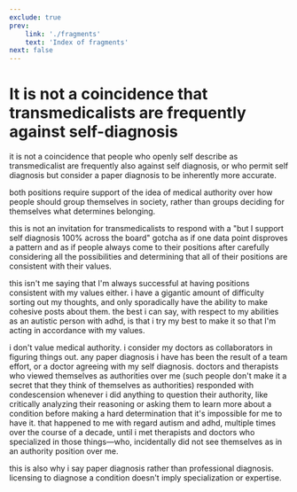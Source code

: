 ```yaml
---
exclude: true
prev:
    link: './fragments'
    text: 'Index of fragments'
next: false
---
```

# It is not a coincidence that transmedicalists are frequently against self-diagnosis

it is not a coincidence that people who openly self describe as transmedicalist are frequently also against self diagnosis, or who permit self diagnosis but consider a paper diagnosis to be inherently more accurate.

both positions require support of the idea of medical authority over how people should group themselves in society, rather than groups deciding for themselves what determines belonging.

this is not an invitation for transmedicalists to respond with a "but I support self diagnosis 100% across the board" gotcha as if one data point disproves a pattern and as if people always come to their positions after carefully considering all the possibilities and determining that all of their positions are consistent with their values.

this isn't me saying that I'm always successful at having positions consistent with my values either. i have a gigantic amount of difficulty sorting out my thoughts, and only sporadically have the ability to make cohesive posts about them. the best i can say, with respect to my abilities as an autistic person with adhd, is that i try my best to make it so that I'm acting in accordance with my values.

i don't value medical authority. i consider my doctors as collaborators in figuring things out. any paper diagnosis i have has been the result of a team effort, or a doctor agreeing with my self diagnosis. doctors and therapists who viewed themselves as authorities over me (such people don't make it a secret that they think of themselves as authorities) responded with condescension whenever i did anything to question their authority, like critically analyzing their reasoning or asking them to learn more about a condition before making a hard determination that it's impossible for me to have it. that happened to me with regard autism and adhd, multiple times over the course of a decade, until i met therapists and doctors who specialized in those things—who, incidentally did not see themselves as in an authority position over me.

this is also why i say paper diagnosis rather than professional diagnosis. licensing to diagnose a condition doesn't imply specialization or expertise. 
